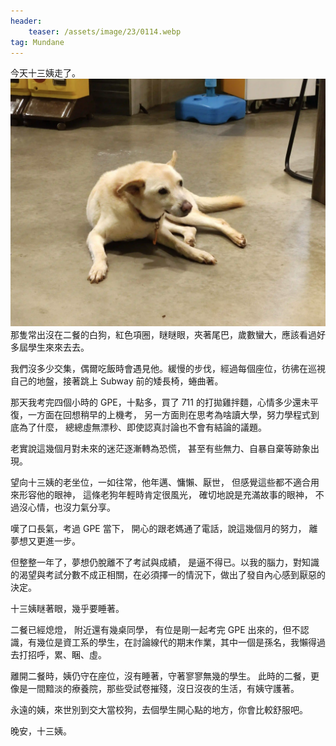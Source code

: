 ```yaml
---
header:
    teaser: /assets/image/23/0114.webp
tag: Mundane
---
```

今天十三姨走了。
![i](/assets/image/23/0114.webp)
那隻常出沒在二餐的白狗，紅色項圈，瞇瞇眼，夾著尾巴，歲數蠻大，應該看過好多屆學生來來去去。

我們沒多少交集，偶爾吃飯時會遇見他。緩慢的步伐，經過每個座位，彷彿在巡視自己的地盤，接著跳上 Subway 前的矮長椅，蜷曲著。  

那天我考完四個小時的 GPE，十點多，買了 711 的打拋雞拌麵，心情多少還未平復，一方面在回想稍早的上機考，
另一方面則在思考為啥讀大學，努力學程式到底為了什麼，
總總虛無漂秒、即使認真討論也不會有結論的議題。

老實說這幾個月對未來的迷茫逐漸轉為恐慌，
甚至有些無力、自暴自棄等跡象出現。  

望向十三姨的老坐位，一如往常，他年邁、慵懶、厭世，
但感覺這些都不適合用來形容他的眼神，
這條老狗年輕時肯定很風光，
確切地說是充滿故事的眼神，
不過沒心情，也沒力氣分享。  

嘆了口長氣，考過 GPE 當下，
開心的跟老媽通了電話，說這幾個月的努力，
離夢想又更進一步。

但整整一年了，夢想仍脫離不了考試與成績，
是逼不得已。以我的腦力，對知識的渴望與考試分數不成正相關，在必須擇一的情況下，做出了發自內心感到厭惡的決定。

十三姨瞇著眼，幾乎要睡著。

二餐已經熄燈，
附近還有幾桌同學，
有位是剛一起考完 GPE 出來的，但不認識，有幾位是資工系的學生，在討論線代的期末作業，其中一個是孫名，我懶得過去打招呼，累、睏、虛。

離開二餐時，姨仍守在座位，沒有睡著，守著寥寥無幾的學生。
此時的二餐，更像是一間黯淡的療養院，那些受試卷摧殘，沒日沒夜的生活，有姨守護著。

永遠的姨，來世別到交大當校狗，去個學生開心點的地方，你會比較舒服吧。

晚安，十三姨。
